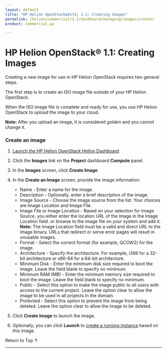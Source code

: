 ```yaml
---
layout: default
title: "HP Helion OpenStack&#174; 1.1: Creating Images"
permalink: /helion/commercial/1.1/dashboard/managing/images/create/
product: commercial.ga

---
```

<!--PUBLISHED-->

<script>

function PageRefresh {
onLoad="window.refresh"
}

PageRefresh();

</script>

<!--
<p style="font-size: small;"> <a href="/helion/commercial/1.1/ga1/install/">&#9664; PREV</a> | <a href="/helion/commercial/1.1/ga1/install-overview/">&#9650; UP</a> | <a href="/helion/commercial/1.1/ga1/">NEXT &#9654;</a></p> 
-->

# HP Helion OpenStack&#174; 1.1: Creating Images

Creating a new image for use in HP Helion OpenStack requires two general steps.

The first step is to create an ISO image file outside of your HP Helion OpenStack. 

When the ISO image file is complete and ready for use, you use HP Helion OpenStack to upload the image to your cloud.

**Note:** After you upload an image, it is considered *golden* and you cannot change it.

### Create an image ###

1. [Launch the HP Helion OpenStack Helion Dashboard](/helion/openstack/1.1/dashboard/login/).

2. Click the **Images** link on the **Project** dashboard **Compute** panel.

3. In the **Images** screen, click **Create Image**.

4. In the **Create an Image** screen, provide the image information:

	* Name - Enter a name for the image.
	* Description - Optionally, enter a brief description of the image.
	* Image Source - Choose the image source from the list. Your choices are Image Location and Image File.
	* Image File or Image Location - Based on your selection for Image Source, you either enter the location URL of the image in the Image Location field. or browse to the image file on your system and add it.
		**Note:** The Image Location field must be a valid and direct URL to the image binary. URLs that redirect or serve error pages will result in unusable images.
	* Format - Select the correct format (for example, QCOW2) for the image.
	* Architecture - Specify the architecture. For example, i386 for a 32-bit architecture or x86-64 for a 64-bit architecture.
	* Minimum Disk - Enter the minimum disk size required to boot the image. Leave the field blank to specify no minimum. 
	* Minimum RAM (MB) - Enter the minimum memory size required to boot the image. Leave the field blank to specify no minimum.
	* Public - Select this option to make the image public to all users with access to the current project. Leave the option clear to allow the image to be used in all projects in the domain.
	* Protected - Select this option to prevent the image from being deleted.  Leave the option clear to allow the image to be deleted.

5. Click **Create Image** to launch the image.	

6. Optionally, you can click **Launch** to [create a running instance](/helion/commercial/1.1/dashboard/managing/instances/create/) based on this image.

<a href="#top" style="padding:14px 0px 14px 0px; text-decoration: none;"> Return to Top &#8593; </a>


----
